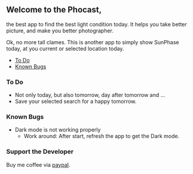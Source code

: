 ## Welcome to the Phocast,
the best app to find the best light condition today. It helps you take better picture, and make you  better photographer.

Ok, no more tall clames. This is another app to simply show SunPhase today, at you current or selected location today.

- [To Do](#todo)
- [Known Bugs](#knownbugs)

### To Do
* Not only today, but also tomorrow, day after tomorrow and ...
* Save your selected search for a happy tomorrow.

### Known Bugs
* Dark mode is not working properly
  * Work around: After start, refresh the app to get the Dark mode.

### Support the Developer
Buy me coffee via [paypal](https://paypal.me/banerjeerudra?locale.x=en_GB).
